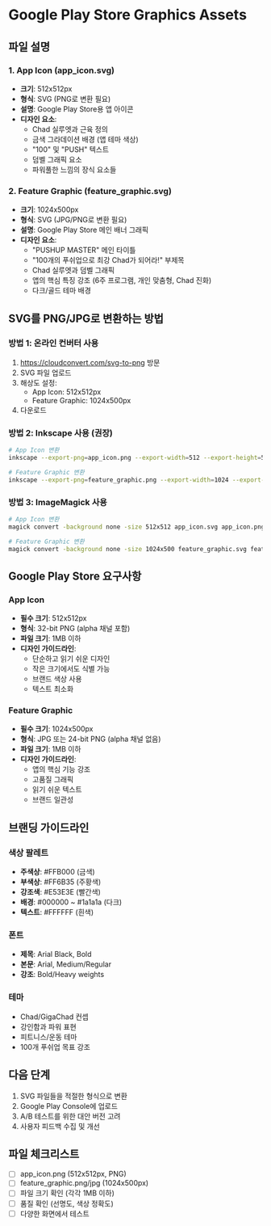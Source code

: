 # Google Play Store Graphics Assets

## 파일 설명

### 1. App Icon (app_icon.svg)
- **크기**: 512x512px
- **형식**: SVG (PNG로 변환 필요)
- **설명**: Google Play Store용 앱 아이콘
- **디자인 요소**:
  - Chad 실루엣과 근육 정의
  - 금색 그라데이션 배경 (앱 테마 색상)
  - "100" 및 "PUSH" 텍스트
  - 덤벨 그래픽 요소
  - 파워풀한 느낌의 장식 요소들

### 2. Feature Graphic (feature_graphic.svg)
- **크기**: 1024x500px
- **형식**: SVG (JPG/PNG로 변환 필요)
- **설명**: Google Play Store 메인 배너 그래픽
- **디자인 요소**:
  - "PUSHUP MASTER" 메인 타이틀
  - "100개의 푸쉬업으로 최강 Chad가 되어라!" 부제목
  - Chad 실루엣과 덤벨 그래픽
  - 앱의 핵심 특징 강조 (6주 프로그램, 개인 맞춤형, Chad 진화)
  - 다크/골드 테마 배경

## SVG를 PNG/JPG로 변환하는 방법

### 방법 1: 온라인 컨버터 사용
1. https://cloudconvert.com/svg-to-png 방문
2. SVG 파일 업로드
3. 해상도 설정:
   - App Icon: 512x512px
   - Feature Graphic: 1024x500px
4. 다운로드

### 방법 2: Inkscape 사용 (권장)
```bash
# App Icon 변환
inkscape --export-png=app_icon.png --export-width=512 --export-height=512 app_icon.svg

# Feature Graphic 변환
inkscape --export-png=feature_graphic.png --export-width=1024 --export-height=500 feature_graphic.svg
```

### 방법 3: ImageMagick 사용
```bash
# App Icon 변환
magick convert -background none -size 512x512 app_icon.svg app_icon.png

# Feature Graphic 변환
magick convert -background none -size 1024x500 feature_graphic.svg feature_graphic.png
```

## Google Play Store 요구사항

### App Icon
- **필수 크기**: 512x512px
- **형식**: 32-bit PNG (alpha 채널 포함)
- **파일 크기**: 1MB 이하
- **디자인 가이드라인**:
  - 단순하고 읽기 쉬운 디자인
  - 작은 크기에서도 식별 가능
  - 브랜드 색상 사용
  - 텍스트 최소화

### Feature Graphic
- **필수 크기**: 1024x500px
- **형식**: JPG 또는 24-bit PNG (alpha 채널 없음)
- **파일 크기**: 1MB 이하
- **디자인 가이드라인**:
  - 앱의 핵심 기능 강조
  - 고품질 그래픽
  - 읽기 쉬운 텍스트
  - 브랜드 일관성

## 브랜딩 가이드라인

### 색상 팔레트
- **주색상**: #FFB000 (금색)
- **부색상**: #FF6B35 (주황색)
- **강조색**: #E53E3E (빨간색)
- **배경**: #000000 ~ #1a1a1a (다크)
- **텍스트**: #FFFFFF (흰색)

### 폰트
- **제목**: Arial Black, Bold
- **본문**: Arial, Medium/Regular
- **강조**: Bold/Heavy weights

### 테마
- Chad/GigaChad 컨셉
- 강인함과 파워 표현
- 피트니스/운동 테마
- 100개 푸쉬업 목표 강조

## 다음 단계
1. SVG 파일들을 적절한 형식으로 변환
2. Google Play Console에 업로드
3. A/B 테스트를 위한 대안 버전 고려
4. 사용자 피드백 수집 및 개선

## 파일 체크리스트
- [ ] app_icon.png (512x512px, PNG)
- [ ] feature_graphic.png/jpg (1024x500px)
- [ ] 파일 크기 확인 (각각 1MB 이하)
- [ ] 품질 확인 (선명도, 색상 정확도)
- [ ] 다양한 화면에서 테스트 